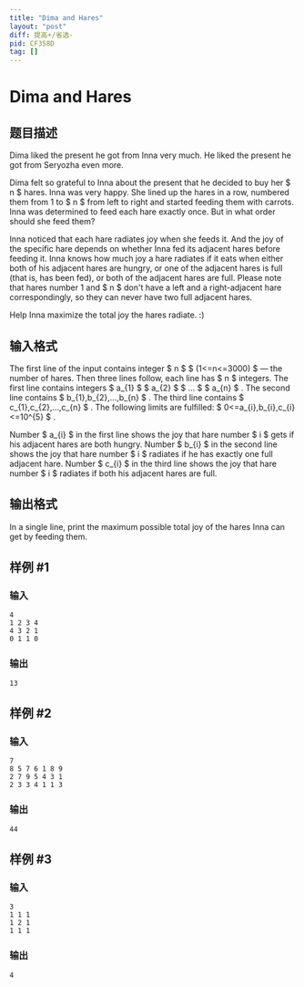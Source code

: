 ```yaml
---
title: "Dima and Hares"
layout: "post"
diff: 提高+/省选-
pid: CF358D
tag: []
---
```


# Dima and Hares

## 题目描述

Dima liked the present he got from Inna very much. He liked the present he got from Seryozha even more.

Dima felt so grateful to Inna about the present that he decided to buy her $ n $ hares. Inna was very happy. She lined up the hares in a row, numbered them from 1 to $ n $ from left to right and started feeding them with carrots. Inna was determined to feed each hare exactly once. But in what order should she feed them?

Inna noticed that each hare radiates joy when she feeds it. And the joy of the specific hare depends on whether Inna fed its adjacent hares before feeding it. Inna knows how much joy a hare radiates if it eats when either both of his adjacent hares are hungry, or one of the adjacent hares is full (that is, has been fed), or both of the adjacent hares are full. Please note that hares number 1 and $ n $ don't have a left and a right-adjacent hare correspondingly, so they can never have two full adjacent hares.

Help Inna maximize the total joy the hares radiate. :)

## 输入格式

The first line of the input contains integer $ n $ $ (1<=n<=3000) $ — the number of hares. Then three lines follow, each line has $ n $ integers. The first line contains integers $ a_{1} $ $ a_{2} $ $ ... $ $ a_{n} $ . The second line contains $ b_{1},b_{2},...,b_{n} $ . The third line contains $ c_{1},c_{2},...,c_{n} $ . The following limits are fulfilled: $ 0<=a_{i},b_{i},c_{i}<=10^{5} $ .

Number $ a_{i} $ in the first line shows the joy that hare number $ i $ gets if his adjacent hares are both hungry. Number $ b_{i} $ in the second line shows the joy that hare number $ i $ radiates if he has exactly one full adjacent hare. Number $ с_{i} $ in the third line shows the joy that hare number $ i $ radiates if both his adjacent hares are full.

## 输出格式

In a single line, print the maximum possible total joy of the hares Inna can get by feeding them.

## 样例 #1

### 输入

```
4
1 2 3 4
4 3 2 1
0 1 1 0

```

### 输出

```
13

```

## 样例 #2

### 输入

```
7
8 5 7 6 1 8 9
2 7 9 5 4 3 1
2 3 3 4 1 1 3

```

### 输出

```
44

```

## 样例 #3

### 输入

```
3
1 1 1
1 2 1
1 1 1

```

### 输出

```
4

```

